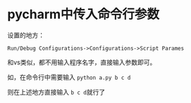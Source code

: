 # pycharm中传入命令行参数

设置的地方：

`Run/Debug Configurations->Configurations->Script Parames`

和vs类似，都不用输入程序名字，直接输入参数即可。

如，在命令行中需要输入 `python a.py b c d`

则在上述地方直接输入 `b c d`就行了
